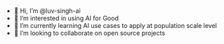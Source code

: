 - 👋 Hi, I’m @luv-singh-ai
- 👀 I’m interested in using AI for Good
- 🌱 I’m currently learning AI use cases to apply at population scale level
- 💞️ I’m looking to collaborate on open source projects

<!---
luv-singh-ai/luv-singh-ai is a ✨ special ✨ repository because its `README.md` (this file) appears on your GitHub profile.
You can click the Preview link to take a look at your changes.
--->
